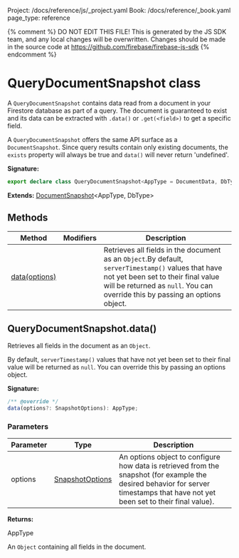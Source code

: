 Project: /docs/reference/js/_project.yaml
Book: /docs/reference/_book.yaml
page_type: reference

{% comment %}
DO NOT EDIT THIS FILE!
This is generated by the JS SDK team, and any local changes will be
overwritten. Changes should be made in the source code at
https://github.com/firebase/firebase-js-sdk
{% endcomment %}

# QueryDocumentSnapshot class
A `QueryDocumentSnapshot` contains data read from a document in your Firestore database as part of a query. The document is guaranteed to exist and its data can be extracted with `.data()` or `.get(<field>)` to get a specific field.

A `QueryDocumentSnapshot` offers the same API surface as a `DocumentSnapshot`<!-- -->. Since query results contain only existing documents, the `exists` property will always be true and `data()` will never return 'undefined'.

<b>Signature:</b>

```typescript
export declare class QueryDocumentSnapshot<AppType = DocumentData, DbType extends DocumentData = AppType extends DocumentData ? AppType : DocumentData> extends DocumentSnapshot<AppType, DbType> 
```
<b>Extends:</b> [DocumentSnapshot](./firestore_.documentsnapshot.md#documentsnapshot_class)<!-- -->&lt;AppType, DbType&gt;

## Methods

|  Method | Modifiers | Description |
|  --- | --- | --- |
|  [data(options)](./firestore_.querydocumentsnapshot.md#querydocumentsnapshotdata) |  | Retrieves all fields in the document as an <code>Object</code>.<!-- -->By default, <code>serverTimestamp()</code> values that have not yet been set to their final value will be returned as <code>null</code>. You can override this by passing an options object. |

## QueryDocumentSnapshot.data()

Retrieves all fields in the document as an `Object`<!-- -->.

By default, `serverTimestamp()` values that have not yet been set to their final value will be returned as `null`<!-- -->. You can override this by passing an options object.

<b>Signature:</b>

```typescript
/** @override */
data(options?: SnapshotOptions): AppType;
```

### Parameters

|  Parameter | Type | Description |
|  --- | --- | --- |
|  options | [SnapshotOptions](./firestore_.snapshotoptions.md#snapshotoptions_interface) | An options object to configure how data is retrieved from the snapshot (for example the desired behavior for server timestamps that have not yet been set to their final value). |

<b>Returns:</b>

AppType

An `Object` containing all fields in the document.

